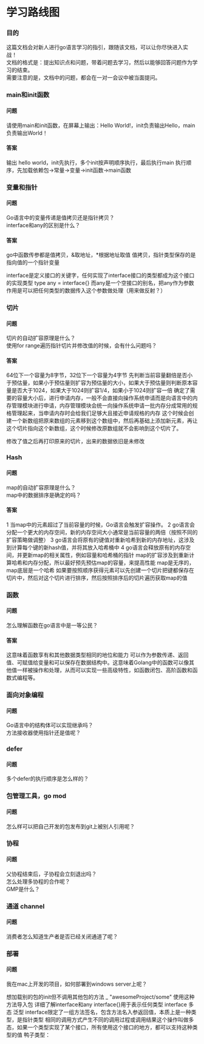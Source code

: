 # 学习路线图

### 目的
这篇文档会对新人进行go语言学习的指引，跟随该文档，可以让你尽快进入实战！<br>
文档的格式是：提出知识点和问题，带着问题去学习，然后以能够回答问题作为学习的结束。<br>
需要注意的是，文档中的问题，都会在一对一会议中被当面提问。


### main和init函数
#### 问题
请使用main和init函数，在屏幕上输出：Hello World!，init负责输出Hello，main负责输出World！
#### 答案
输出 hello world，init先执行，多个init按声明顺序执行，最后执行main
执行顺序，先加载依赖包->常量->变量->init函数->main函数
### 变量和指针
#### 问题
Go语言中的变量传递是值拷贝还是指针拷贝？<br>
interface和any的区别是什么？
#### 答案
go中函数传参都是值拷贝，&取地址，*根据地址取值
值拷贝，指针类型保存的是指向值的一个指针变量

interface是定义接口的关键字，任何实现了interface接口的类型都成为这个接口的实现类型
type any = interface{}
而any是一个空接口的别名，把any作为参数作用是可以把任何类型的数据传入这个参数做处理（用来做反射？）


### 切片
#### 问题
切片的自动扩容原理是什么？<br>
使用for range遍历指针切片并修改值的时候，会有什么问题吗？
#### 答案
64位下一个容量为8字节，32位下一个容量为4字节
先判断当前容量翻倍是否小于预估量，如果小于预估量则扩容为预估量的大小，如果大于预估量则判断原本容量是否大于1024，如果大于1024则扩容1/4，如果小于1024则扩容一倍
确定了需要的容量大小后，进行申请内存，一般不会直接向操作系统申请而是向语言中的内存管理模块进行申请，内存管理模块会统一向操作系统申请一批内存分成常用的规格管理起来，当申请内存时会给我们足够大且接近申请规格的内存
这个时候会创建一个新数组把原来数组的元素移到这个数组中，然后再基础上添加新元素，再让这个切片指向这个新数组，这个时候修改原数组就不会影响到这个切片了。

修改了值之后再打印原来的切片，出来的数据依旧是未修改
### Hash
#### 问题
map的自动扩容原理是什么？<br>
map中的数据排序是确定的吗？
#### 答案
1 当map中的元素超过了当前容量的时候，Go语言会触发扩容操作。
2 go语言会分配一个更大的内存空间，新的内存空间大小通常是当前容量的两倍（按照不同的扩容策略做调整）
3 go语言会将原有的键值对重新哈希到新的内存地址，这涉及到计算每个键的新hash值，并将其放入哈希桶中
4 go语言会释放原有的内存空间，并更新map的相关属性，例如容量和哈希桶的指针
map的扩容涉及到重新计算哈希和内存分配，所以最好预先预估map的容量，来提高性能
map是无序的，map底层是一个哈希
如果要按照顺序获得元素可以先创建一个切片把键都保存在切片中，然后对这个切片进行排序，然后按照排序后的切片遍历获取map的值
### 函数
#### 问题
怎么理解函数在go语言中是一等公民？
#### 答案
这意味着函数享有和其他数据类型相同的地位和能力
可以作为参数传递、返回值、可赋值给变量和可以保存在数据结构中。这意味着Golang中的函数可以像其他值一样被操作和处理，从而可以实现一些高级特性，如函数闭包、高阶函数和函数式编程等。
### 面向对象编程
#### 问题
Go语言中的结构体可以实现继承吗？<br>
方法接收器使用指针还是值呢？

### defer
#### 问题
多个defer的执行顺序是怎么样的？

### 包管理工具，go mod
#### 问题
怎么样可以把自己开发的包发布到git上被别人引用呢？

### 协程
#### 问题
父协程结束后，子协程会立刻退出吗？<br>
怎么处理多协程的合作呢？<br>
GMP是什么？

### 通道 channel
#### 问题
消费者怎么知道生产者是否已经关闭通道了呢？

### 部署
#### 问题
我在mac上开发的项目，如何部署到windows server上呢？



想加载别的包的init但不调用其他包的方法
_ "awesomeProject/some" 使用这种方法导入包
详细了解interface和any
interface{}用于表示任何类型
interface 多态 泛型 
interface限定了一组方法签名，包含方法名入参返回值，本质上是一种类型，是指针类型
相同的调用方式产生不同的调用过程或调用结果这个操作叫做多态，如果一个类型实现了某个接口，所有使用这个接口的地方，都可以支持这种类型的值
鸭子类型：